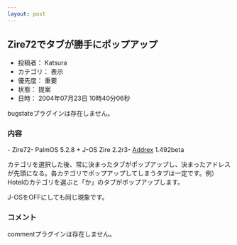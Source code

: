 ```yaml
---
layout: post
---
```

<h2>Zire72でタブが勝手にポップアップ</h2>
<ul>
<li>投稿者： Katsura</li>
<li>カテゴリ： 表示</li>
<li>優先度： 重要</li>
<li>状態： 提案</li>
<li>日時： 2004年07月23日 10時40分06秒</li>
</ul>
<p><span class="error">bugstateプラグインは存在しません。</span> </p>
<h3>内容</h3>
<p>- Zire72- PalmOS 5.2.8 + J-OS Zire 2.2r3- <a href="/?page=Addrex" class="wikipage">Addrex</a> 1.492beta</p>
<p>カテゴリを選択した後、常に決まったタブがポップアップし、決まったアドレスが先頭になる。各カテゴリでポップアップしてしまうタブは一定です。例）Hotelのカテゴリを選ぶと「か」のタブがボップアップします。</p>
<p>J-OSをOFFにしても同じ現象です。</p>
<h3>コメント</h3>
<p><span class="error">commentプラグインは存在しません。</span> </p>
